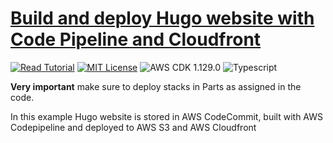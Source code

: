 # [Build and deploy Hugo website with Code Pipeline and Cloudfront](https://apoorv.blog/deploy-hugo-cloudfront-codepipeline-cdk/)

[![Read Tutorial](https://badgen.now.sh/badge/Read/Tutorial/purple)](https://apoorv.blog/deploy-hugo-cloudfront-codepipeline-cdk/)
[![MIT License](https://badgen.now.sh/badge/License/MIT/blue)](https://github.com/apoorvmote/cdk-examples/blob/master/License.md)
![AWS CDK 1.129.0](https://badgen.net/badge/aws-cdk/1.129.0/yellow)
![Typescript](https://badgen.net/badge/icon/typescript?icon=typescript&label)

**Very important** make sure to deploy stacks in Parts as assigned in the code.

In this example Hugo website is stored in AWS CodeCommit, built with AWS Codepipeline and deployed to AWS S3 and AWS Cloudfront